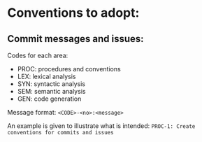 # Conventions to adopt:

## Commit messages and issues: 
Codes for each area:
- PROC: procedures and conventions
- LEX: lexical analysis
- SYN: syntactic analysis
- SEM: semantic analysis
- GEN: code generation

Message format: `<CODE>-<no>:<message>`

An example is given to illustrate what is intended:
`PROC-1: Create conventions for commits and issues`
